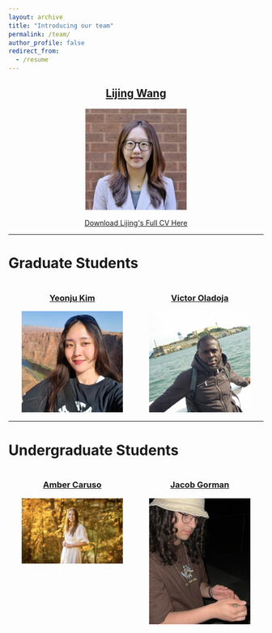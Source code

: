 ```yaml
---
layout: archive
title: "Introducing our team"
permalink: /team/
author_profile: false
redirect_from:
  - /resume
---
```


<div style="text-align: center;">
    <h2><a href="/">Lijing Wang</a></h2>
    <a href="https://lijingwang.github.io/files/Lijing_CV_Sep21_2025.pdf">
        <img src="https://raw.githubusercontent.com/lijingwang/lijingwang.github.io/master/images/Lijing_profile_brick_background.jpg" alt="Lijing Wang" width="200"/>
    </a>
    <p><a href="https://lijingwang.github.io/files/Lijing_CV_Oct2_2025.pdf">Download Lijing's Full CV Here </a></p>
</div>


---

# Graduate Students

<div style="display: flex; justify-content: space-around; text-align: center;">
    <div>
        <h3><a href="/yeonju-kim/">Yeonju Kim</a></h3>
        <a href="/yeonju-kim/">
            <img src="https://raw.githubusercontent.com/lijingwang/lijingwang.github.io/master/images/Yeonju_Kim_2024.jpg" alt="Yeonju Kim" width="200"/>
        </a>
    </div>
    <div>
        <h3><a href="/victor-oladoja/">Victor Oladoja</a></h3>
        <a href="/victor-oladoja/">
            <img src="https://raw.githubusercontent.com/lijingwang/lijingwang.github.io/master/images/Victor_Oladoja_2024.jpg" alt="Victor Oladoja" width="200"/>
        </a>
    </div>
</div>

---

# Undergraduate Students

<div style="display: flex; justify-content: space-around; text-align: center;">
    <div>
        <h3><a href="/amber-caruso/">Amber Caruso</a></h3>
        <a href="/amber-caruso/">
            <img src="https://raw.githubusercontent.com/lijingwang/lijingwang.github.io/master/images/Amber_2025.jpeg" alt="Amber Caruso" width="200"/>
        </a>
    </div>
    <div>
        <h3><a href="/jacob-gorman/">Jacob Gorman</a></h3>
        <a href="/jacob-gorman/">
            <img src="https://raw.githubusercontent.com/lijingwang/lijingwang.github.io/master/images/Jacob_2025.jpeg" alt="Jacob Gorman" width="200"/>
        </a>
    </div>
</div>
